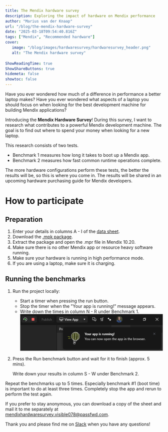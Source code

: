 ```yaml
---
title: The Mendix hardware survey
description: Exploring the impact of hardware on Mendix performance
author: "Marius van der Knaap"
url: "/blog/the-mendix-hardware-survey"
date: "2025-03-18T09:54:40.816Z"
tags: ["Mendix", "Recommended hardware"]
cover:
   image: "/blog/images/hardwaresurvey/hardwaresurvey_header.png"
   alt: "The Mendix hardware survey"

ShowReadingTime: true
ShowShareButtons: true
hidemeta: false
showtoc: false
---
```


Have you ever wondered how much of a difference in performance a better laptop makes? Have you ever wondered what aspects of a laptop you should focus on when looking for the best development machine for building Mendix applications?

Introducing the **Mendix Hardware Survey**! During this survey, I want to research what contributes to a powerful Mendix development machine. The goal is to find out where to spend your money when looking for a new laptop.

This research consists of two tests.
* Benchmark 1 measures how long it takes to boot up a Mendix app.
* Benchmark 2 measures how fast common runtime operations complete.

The more hardware configurations perform these tests, the better the results will be, so this is where you come in. The results will be shared in an upcoming hardware purchasing guide for Mendix developers.

# How to participate

## Preparation
1. Enter your details in columns A - I of the [data sheet](https://docs.google.com/spreadsheets/d/13SVOxbG8D3knN_U5IyizcgVN8Iq4YBFCiN6HZFR4YMw/edit?usp=sharing).
2. Download the [.mpk package](https://drive.google.com/file/d/1ffvXpCzLOEr0vDa3L2NhqRPprHSNS6DU/view?usp=drive_link).
3. Extract the package and open the .mpr file in Mendix 10.20.
4. Make sure there is no other Mendix app or resource heavy software running.
5. Make sure your hardware is running in high performance mode.
6. If you are using a laptop, make sure it is charging.

## Running the benchmarks
1. Run the project locally:
   * Start a timer when pressing the run button.
   * Stop the timer when the "Your app is running!" message appears.
   * Write down the times in column N - R under Benchmark 1.
![Stop the timer when the "Your app is running!" message appears.](/blog/images/hardwaresurvey/stoptimer.png)
2. Press the Run benchmark button and wait for it to finish (approx. 5 mins).
   
   Write down your results in column S - W under Benchmark 2.

Repeat the benchmarks up to 5 times. Especially benchmark #1 (boot time) is important to do at least three times. Completely stop the app and rerun to perform the test again. 

If you prefer to stay anonymous, you can download a copy of the sheet and mail it to me separately at [mendixhardwaresurvey.visible078@passfwd.com](mailto:mendixhardwaresurvey.visible078@passfwd.com).

Thank you and please find me on [Slack](https://mendixcommunity.slack.com/) when you have any questions!
